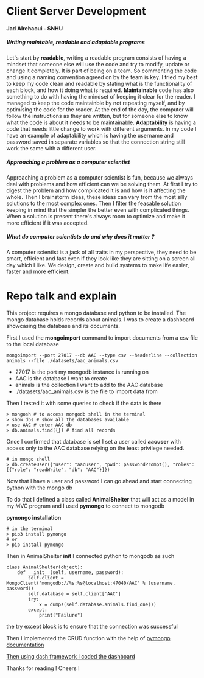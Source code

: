 # Client Server Development
#### Jad Alrehaoui - SNHU
##### Writing maintable, readable and adaptable programs
Let's start by **readable**, writing a readable program consists of having a mindset that someone else will use the code and try to modify, update or change it completely. It is part of being on a team. So commenting the code and using a naming convention agreed on by the team is key. I tried my best to keep my code clean and readable by stating what is the functionality of each block, and how it doing what is required. 
**Maintainable** code has also something to do with having the mindset of keeping it clear for the reader. I managed to keep the code maintainble by not repeating myself, and by optimising the code for the reader. At the end of the day, the computer will follow the instructions as they are written, but for someone else to know what the code is about it needs to be maintainable. 
**Adaptability** is having a code that needs little change to work with different arguments. In my code I have an example of adaptability which is having the username and password saved in separate variables so that the connection string still work the same with a different user.

##### Approaching a problem as a computer scientist
Approaching a problem as a computer scientist is fun, because we always deal with problems and how efficient can we be solving them. At first I try to digest the problem and how complicated it is and how is it affecting the whole. Then I brainstorm ideas, these ideas can vary from the most silly solutions to the most complex ones. Then I filter the feasable solution keeping in mind that the simpler the better even with complicated things. When a solution is present there's always room to optimize and make it more efficient if it was accepted.

##### What do computer scientists do and why does it matter ?
A computer scientist is a jack of all traits in my perspective, they need to be smart, efficient and fast even if they look like they are sitting on a screen all day which I like. We design, create and build systems to make life easier, faster and more efficient. 

# Repo talk and explain
This project requires a mongo database and python to be installed. The mongo database holds records about animals. I was to create a dashboard showcasing the database and its documents. 

First I used the **mongoimport** command to import documents from a csv file to the local database
```
mongoimport --port 27017 --db AAC --type csv --headerline --collection animals --file ./datasets/aac_animals.csv
```
- 27017 is the port my mongodb instance is running on
- AAC is the database I want to create
- animals is the collection I want to add to the AAC database
- ./datasets/aac_animals.csv is the file to import data from

Then I tested it with some queries to check if the data is there
``` 
> mongosh # to access mongodb shell in the terminal
> show dbs # show all the databases available
> use AAC # enter AAC db
> db.animals.find({}) # find all records
```
Once I confirmed that database is set I set a user called **aacuser** with access only to the AAC database relying on the least privilege needed.
```
# in mongo shell
> db.createUser({"user": "aacuser", "pwd": passwordPrompt(), "roles": [{"role": "readWrite", "db": "AAC"}]})
```
Now that I have a user and password I can go ahead and start connecting python with the mongo db

To do that I defined a class called **AnimalShelter** that will act as a model in my MVC program and I used **pymongo** to connect to mongodb

**pymongo installation**

``` 
# in the terminal
> pip3 install pymongo
# or 
> pip install pymongo
```
Then in AnimalShelter __init__ I connected python to mongodb as such
```
class AnimalShelter(object):
    def __init__(self, username, password):
        self.client = MongoClient('mongodb://%s:%s@localhost:47040/AAC' % (username, password))
        self.database = self.client['AAC']
        try:
            x = dumps(self.database.animals.find_one())
        except:
            print("Failure")
```
the try except block is to ensure that the connection was successful

Then I implemented the CRUD function with the help of [pymongo documentation](https://pymongo.readthedocs.io/en/stable/index.html)

[Then using dash framework I coded the dashboard](https://dash.plotly.com/)

Thanks for reading !
Cheers !
